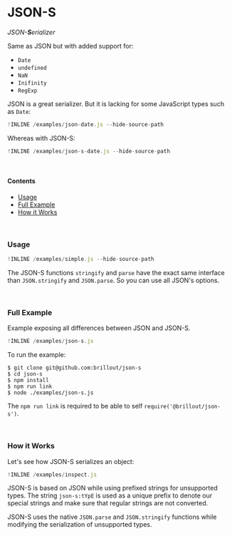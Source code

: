 # JSON-S

<i>JSON-<b>S</b>erializer</i>

Same as JSON but with added support for:
 - `Date`
 - `undefined`
 - `NaN`
 - `Inifinity`
 - `RegExp`

JSON is a great serializer.
But it is lacking for some JavaScript types such as `Date`:

~~~js
!INLINE /examples/json-date.js --hide-source-path
~~~

Whereas with JSON-S:

~~~js
!INLINE /examples/json-s-date.js --hide-source-path
~~~

<br/>

#### Contents

 - [Usage](#usage)
 - [Full Example](#full-example)
 - [How it Works](#how-it-works)


<br/>

### Usage

~~~js
!INLINE /examples/simple.js --hide-source-path
~~~

The JSON-S functions `stringify` and `parse` have the exact same interface than `JSON.stringify` and `JSON.parse`.
So you can use all JSON's options.

<br/>

### Full Example

Example exposing all differences between JSON and JSON-S.

~~~js
!INLINE /examples/json-s.js
~~~

To run the example:

~~~shell
$ git clone git@github.com:brillout/json-s
$ cd json-s
$ npm install
$ npm run link
$ node ./examples/json-s.js
~~~

The `npm run link` is required to be able to self `require('@brillout/json-s')`.

<br/>

### How it Works

Let's see how JSON-S serializes an object:

~~~js
!INLINE /examples/inspect.js
~~~

JSON-S is based on JSON while using prefixed strings for unsupported types.
The string `json-s:tYpE` is used as a unique prefix to denote our special strings and make sure that regular strings are not converted.

JSON-S uses the native `JSON.parse` and `JSON.stringify` functions while modifying the serialization of unsupported types.
